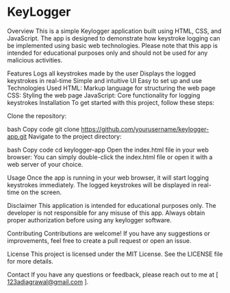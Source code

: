 # KeyLogger

Overview
This is a simple Keylogger application built using HTML, CSS, and JavaScript. The app is designed to demonstrate how keystroke logging can be implemented using basic web technologies. Please note that this app is intended for educational purposes only and should not be used for any malicious activities.

Features
Logs all keystrokes made by the user
Displays the logged keystrokes in real-time
Simple and intuitive UI
Easy to set up and use
Technologies Used
HTML: Markup language for structuring the web page
CSS: Styling the web page
JavaScript: Core functionality for logging keystrokes
Installation
To get started with this project, follow these steps:

Clone the repository:

bash
Copy code
git clone https://github.com/yourusername/keylogger-app.git
Navigate to the project directory:

bash
Copy code
cd keylogger-app
Open the index.html file in your web browser: You can simply double-click the index.html file or open it with a web server of your choice.

Usage
Once the app is running in your web browser, it will start logging keystrokes immediately. The logged keystrokes will be displayed in real-time on the screen.

Disclaimer
This application is intended for educational purposes only. The developer is not responsible for any misuse of this app. Always obtain proper authorization before using any keylogger software.

Contributing
Contributions are welcome! If you have any suggestions or improvements, feel free to create a pull request or open an issue.

License
This project is licensed under the MIT License. See the LICENSE file for more details.

Contact
If you have any questions or feedback, please reach out to me at [ 123adiagrawal@gmail.com ].
